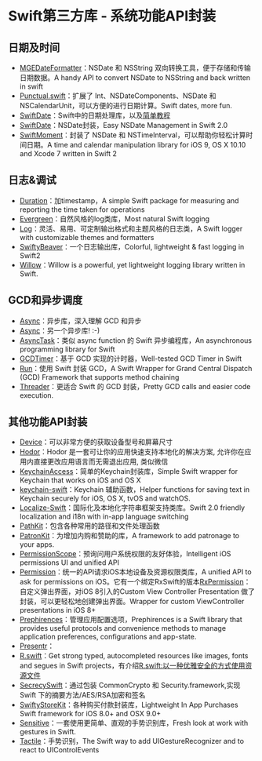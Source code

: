 # Swift第三方库 - 系统功能API封装
## 日期及时间
- [MGEDateFormatter][1]：NSDate 和 NSString 双向转换工具，便于存储和传输日期数据。A handy API to convert NSDate to NSString and back written in swift
- [Punctual.swift][2]：扩展了 Int、NSDateComponents、NSDate 和 NSCalendarUnit，可以方便的进行日期计算。Swift dates, more fun.
- [SwiftDate][3]：Swift中的日期处理库，以及[简单教程][4]
- [SwiftDate][5]：NSDate封装，Easy NSDate Management in Swift 2.0
- [SwiftMoment][6]：封装了 NSDate 和 NSTimeInterval，可以帮助你轻松计算时间日期。A time and calendar manipulation library for iOS 9, OS X 10.10 and Xcode 7 written in Swift 2

## 日志&调试
- [Duration][7]：加timestamp，A simple Swift package for measuring and reporting the time taken for operations
- [Evergreen][8]：自然风格的log类库，Most natural Swift logging
- [Log][9]：灵活、易用、可定制输出格式和主题风格的日志类，A Swift logger with customizable themes and formatters
- [SwiftyBeaver][10]：一个日志输出库，Colorful, lightweight & fast logging in Swift2
- [Willow][11]：Willow is a powerful, yet lightweight logging library written in Swift.

## GCD和异步调度
- [Async][12]：异步库，深入理解 GCD 和异步
- [Async][13]：另一个异步库! :-)
- [AsyncTask][14]：类似 async function 的 Swift 异步编程库，An asynchronous programming library for Swift
- [GCDTimer][15]：基于 GCD 实现的计时器，Well-tested GCD Timer in Swift
- [Run][16]：使用 Swift 封装 GCD，A Swift Wrapper for Grand Central Dispatch (GCD) Framework that supports method chaining
- [Threader][17]：更适合 Swift 的 GCD 封装，Pretty GCD calls and easier code execution.

## 其他功能API封装
- [Device][18]：可以非常方便的获取设备型号和屏幕尺寸
- [Hodor][19]：Hodor 是一套可让你的应用快速支持本地化的解决方案, 允许你在应用内直接更改应用语言而无需退出应用, 类似微信
- [KeychainAccess][20]：简单的Keychain封装库，Simple Swift wrapper for Keychain that works on iOS and OS X
- [keychain-swift][21]：Keychain 辅助函数，Helper functions for saving text in Keychain securely for iOS, OS X, tvOS and watchOS.
- [Localize-Swift][22]：国际化及本地化字符串框架支持类库。Swift 2.0 friendly localization and i18n with in-app language switching
- [PathKit][23]：包含各种常用的路径和文件处理函数
- [PatronKit][24]：为增加内购和赞助的库，A framework to add patronage to your apps.
- [PermissionScope][25]：预询问用户系统权限的友好体验，Intelligent iOS permissions UI and unified API
- [Permission][26]：统一的API请求iOS本地设备及资源权限类库，A unified API to ask for permissions on iOS。它有一个绑定RxSwift的版本[RxPermission][27]：自定义弹出界面，对iOS 8引入的Custom View Controller Presentation 做了封装，可以更轻松地创建弹出界面。Wrapper for custom ViewController presentations in iOS 8+
- [Prephirences][28]：管理应用配置选项，Prephirences is a Swift library that provides useful protocols and convenience methods to manage application preferences, configurations and app-state.
- [Presentr][29]：
- [R.swift][30]：Get strong typed, autocompleted resources like images, fonts and segues in Swift projects，有介绍[R.swift:以一种优雅安全的方式使用资源文件][31]
- [SecrecySwift][32]：通过包装 CommonCrypto 和 Security.framework,实现 Swift 下的摘要方法/AES/RSA加密和签名
- [SwiftyStoreKit][33]：各种购买付款封装库，Lightweight In App Purchases Swift framework for iOS 8.0+ and OSX 9.0+
- [Sensitive][34]：一套使用更简单、直观的手势识别库，Fresh look at work with gestures in Swift.
- [Tactile][35]：手势识别，The Swift way to add UIGestureRecognizer and to react to UIControlEvents

[1]:	https://github.com/ManueGE/MGEDateFormatter "MGEDateFormatter"
[2]:	https://github.com/harlanhaskins/Punctual.swift "Punctual.swift"
[3]:	https://github.com/chenyangcun/SwiftDate
[4]:	http://www.aswifter.com/2015/07/26/use-swiftdate/
[5]:	https://github.com/malcommac/SwiftDate "SwiftDate"
[6]:	https://github.com/akosma/SwiftMoment "SwiftMoment"
[7]:	https://github.com/SwiftStudies/Duration "Duration"
[8]:	https://github.com/viWiD/Evergreen "Evergreen"
[9]:	https://github.com/delba/Log "Log"
[10]:	https://github.com/SwiftyBeaver/SwiftyBeaver "SwiftyBeaver"
[11]:	https://github.com/Nike-Inc/Willow "Willow"
[12]:	https://github.com/duemunk/Async
[13]:	https://github.com/zhxnlai/Async "Async"
[14]:	https://github.com/zhxnlai/AsyncTask "AsyncTask"
[15]:	https://github.com/hemantasapkota/GCDTimer "GCDTimer"
[16]:	https://github.com/khoiln/Run "Run"
[17]:	https://github.com/mitchtreece/Threader "Threader"
[18]:	https://github.com/Ekhoo/Device "Device"
[19]:	https://github.com/Aufree/Hodor "Hodor"
[20]:	https://github.com/kishikawakatsumi/KeychainAccess "KeychainAccess"
[21]:	https://github.com/marketplacer/keychain-swift "keychain-swift"
[22]:	https://github.com/marmelroy/Localize-Swift "Localize-Swift"
[23]:	https://github.com/kylef/PathKit "PathKit"
[24]:	https://github.com/MosheBerman/PatronKit "PatronKit"
[25]:	https://github.com/nickoneill/PermissionScope "PermissionScope"
[26]:	https://github.com/delba/Permission "Permission"
[27]:	https://github.com/sunshinejr/RxPermission "RxPermission"
[28]:	https://github.com/phimage/Prephirences "Prephirences"
[29]:	https://github.com/IcaliaLabs/Presentr "Presentr"
[30]:	https://github.com/mac-cain13/R.swift "R.swift"
[31]:	http://www.jianshu.com/p/b453b78c7126
[32]:	https://github.com/adow/SecrecySwift "SecrecySwift"
[33]:	https://github.com/bizz84/SwiftyStoreKit "SwiftyStoreKit"
[34]:	https://github.com/igormatyushkin014/Sensitive "Sensitive"
[35]:	https://github.com/delba/Tactile "Tactile"